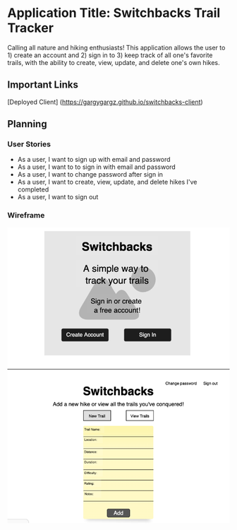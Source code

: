 # Application Title: Switchbacks Trail Tracker #

Calling all nature and hiking enthusiasts! This application allows the user to 1) create an account and 2) sign in to 3) keep track of all one's favorite trails, with the ability to create, view, update, and delete one's own hikes.

## Important Links ##

[Deployed Client] (https://gargygargz.github.io/switchbacks-client)

## Planning ##

### User Stories ###

- As a user, I want to sign up with email and password
- As a user, I want to to sign in with email and password
- As a user, I want to change password after sign in
- As a user, I want to create, view, update, and delete hikes I've completed
- As a user, I want to sign out

### Wireframe ###

![Wireframe](./public/switchbacks_wireframe.png/)